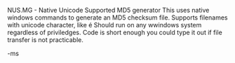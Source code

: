 NUS.MG - Native Unicode Supported MD5 generator 
This uses native windows commands to generate an MD5 checksum file. Supports filenames with unicode character, like é
Should run on any wwindows system regardless of priviledges. Code is short enough you could type it out if file transfer is not practicable.

-ms
